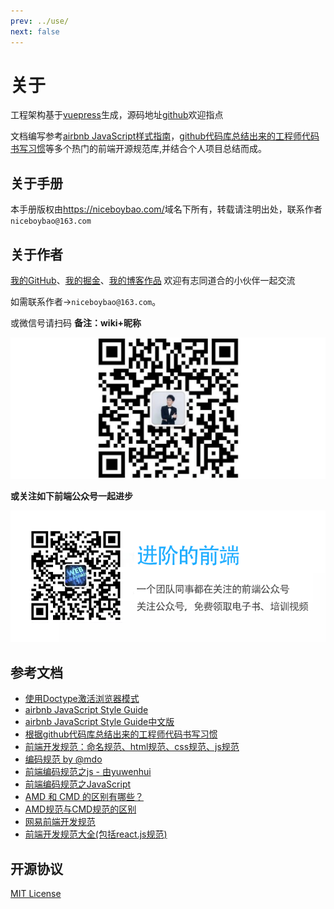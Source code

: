 ```yaml
---
prev: ../use/
next: false
---
```


# 关于

工程架构基于[vuepress](https://v0.vuepress.vuejs.org/)生成，源码地址[github](https://github.com/niceboybao/front-end-develop-standard)欢迎指点

文档编写参考[airbnb JavaScript样式指南](https://github.com/airbnb/javascript)，[github代码库总结出来的工程师代码书写习惯](http://alloyteam.github.io/CodeGuide/#js-indentation)等多个热门的前端开源规范库,并结合个人项目总结而成。

## 关于手册

本手册版权由<https://niceboybao.com/>域名下所有，转载请注明出处，联系作者`niceboybao@163.com`

## 关于作者

[我的GitHub](https://github.com/niceboybao)、[我的掘金](https://juejin.im/user/58ec89745c497d0062c633f7/posts)、[我的博客作品](https://niceboybao.com/) 欢迎有志同道合的小伙伴一起交流

如需联系作者->`niceboybao@163.com`。

或微信号请扫码 **备注：wiki+昵称**

![wechat.png](../images/wechat01.png)

**或关注如下前端公众号一起进步**

![wechat.png](../images/wechat02.png)

## 参考文档

- [使用Doctype激活浏览器模式](https://hsivonen.fi/doctype/)
- [airbnb JavaScript Style Guide](https://github.com/airbnb/javascript)
- [airbnb JavaScript Style Guide中文版](https://github.com/yuche/javascript)
- [根据github代码库总结出来的工程师代码书写习惯](http://alloyteam.github.io/CodeGuide/#js-indentation)
- [前端开发规范：命名规范、html规范、css规范、js规范](https://juejin.im/post/592d4a5b0ce463006b43b6da)
- [编码规范 by @mdo](https://codeguide.bootcss.com/)
- [前端编码规范之js - 由yuwenhui](http://yuwenhui.github.io/)
- [前端编码规范之JavaScript](http://www.cnblogs.com/hustskyking/p/javascript-spec.html)
- [AMD 和 CMD 的区别有哪些？](https://www.zhihu.com/question/20351507)
- [AMD规范与CMD规范的区别](http://www.cnblogs.com/tugenhua0707/p/3507957.html)
- [网易前端开发规范](http://nec.netease.com/standard)
- [前端开发规范大全(包括react.js规范)](https://github.com/ecomfe/spec/blob/master/react-style-guide.md)

## 开源协议

[MIT License](https://github.com/niceboybao/front-end-develop-standard/blob/master/LICENSE)
